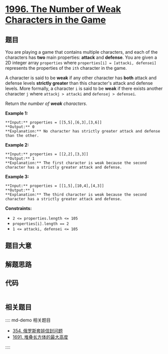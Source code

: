 # [1996. The Number of Weak Characters in the Game](https://leetcode.com/problems/the-number-of-weak-characters-in-the-game)

## 题目

You are playing a game that contains multiple characters, and each of the
characters has **two** main properties: **attack** and **defense**. You are
given a 2D integer array `properties` where `properties[i] = [attacki,
defensei]` represents the properties of the `ith` character in the game.

A character is said to be **weak** if any other character has **both** attack
and defense levels **strictly greater** than this character's attack and
defense levels. More formally, a character `i` is said to be **weak** if there
exists another character `j` where `attackj > attacki` and `defensej >
defensei`.

Return _the number of **weak** characters_.



**Example 1:**

    
    
    **Input:** properties = [[5,5],[6,3],[3,6]]
    **Output:** 0
    **Explanation:** No character has strictly greater attack and defense than the other.
    

**Example 2:**

    
    
    **Input:** properties = [[2,2],[3,3]]
    **Output:** 1
    **Explanation:** The first character is weak because the second character has a strictly greater attack and defense.
    

**Example 3:**

    
    
    **Input:** properties = [[1,5],[10,4],[4,3]]
    **Output:** 1
    **Explanation:** The third character is weak because the second character has a strictly greater attack and defense.
    



**Constraints:**

  * `2 <= properties.length <= 105`
  * `properties[i].length == 2`
  * `1 <= attacki, defensei <= 105`


## 题目大意

## 解题思路

## 代码

```javascript

```

## 相关题目

:::: md-demo 相关题目
- [354. 俄罗斯套娃信封问题](https://leetcode.com/problems/russian-doll-envelopes)
- [1691. 堆叠长方体的最大高度](https://leetcode.com/problems/maximum-height-by-stacking-cuboids)

::::
